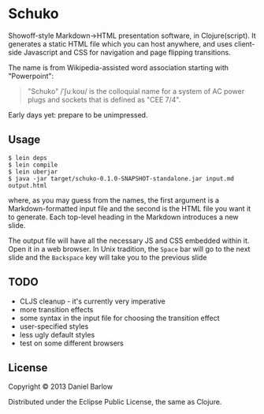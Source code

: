 # Schuko

Showoff-style Markdown->HTML presentation software, in
Clojure(script).  It generates a static HTML file which you can host
anywhere, and uses client-side Javascript and CSS for navigation and
page flipping transitions.

The name is from Wikipedia-assisted word association starting with "Powerpoint": 
> "Schuko" /ˈʃuːkoʊ/ is the colloquial name for a system of AC power plugs and sockets that is defined as "CEE 7/4".

Early days yet: prepare to be unimpressed.

## Usage

```
$ lein deps
$ lein compile
$ lein uberjar
$ java -jar target/schuko-0.1.0-SNAPSHOT-standalone.jar input.md output.html
```

where, as you may guess from the names, the first argument is a
Markdown-formatted input file and the second is the HTML file you want
it to generate.  Each top-level heading in the Markdown introduces a
new slide.  

The output file will have all the necessary JS and CSS embedded within
it.  Open it in a web browser.  In Unix tradition, the `Space` bar
will go to the next slide and the `Backspace` key will take you to the
previous slide

## TODO

* CLJS cleanup - it's currently very imperative
* more transition effects
* some syntax in the input file for choosing the transition effect
* user-specified styles
* less ugly default styles
* test on some different browsers

## License

Copyright © 2013 Daniel Barlow

Distributed under the Eclipse Public License, the same as Clojure.
